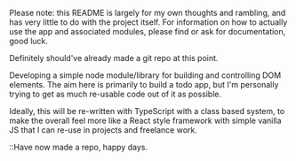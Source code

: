 Please note: this README is largely for my own thoughts and rambling, and has very little to do with the project itself. For information on how to actually use the app and associated modules, please find or ask for documentation, good luck.

Definitely should've already made a git repo at this point.

Developing a simple node module/library for building and controlling DOM elements. The aim here is primarily to build a todo app, but I'm personally trying to get as much re-usable code out of it as possible.

Ideally, this will be re-written with TypeScript with a class based system, to make the overall feel more like a React style framework with simple vanilla JS that I can re-use in projects and freelance work. 

::Have now made a repo, happy days. 